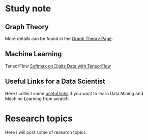 # Study note
## Graph Theory
More details can be found in the [Graph Theory Page](graphTheory). 

## Machine Learning
TensorFlow
[Softmax on Digits Data with TensorFlow](softmaxDigitsTF)

## Useful Links for a Data Scientist
Here I collect some [useful links](usefulLinks) if you want to learn Data Mining and Machine Learning from scratch.

# Research topics
Here I will post some of research topics.